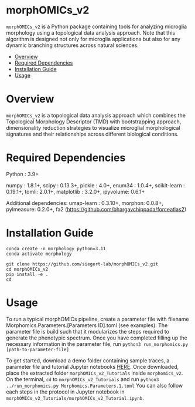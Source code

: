 # morphOMICs_v2

`morphOMICs_v2` is a Python package containing tools for analyzing microglia morphology using a topological data analysis approach. Note that this algorithm is designed not only for microglia applications but also for any dynamic branching structures across natural sciences.

- [Overview](#overview)
- [Required Dependencies](#required-dependencies)
- [Installation Guide](#installation-guide)
- [Usage](#usage)

# Overview
`morphOMICs_v2` is a topological data analysis approach which combines the Topological Morphology Descriptor (TMD) with bootstrapping approach, dimensionality reduction strategies to visualize microglial morphological signatures and their relationships across different biological conditions.


# Required Dependencies
Python : 3.9+

numpy : 1.8.1+, scipy : 0.13.3+, pickle : 4.0+, enum34 : 1.0.4+, scikit-learn : 0.19.1+, tomli: 2.0.1+, matplotlib : 3.2.0+, ipyvolume: 0.6.1+

Additional dependencies:
umap-learn : 0.3.10+, morphon: 0.0.8+, pylmeasure: 0.2.0+, fa2 (https://github.com/bhargavchippada/forceatlas2)

# Installation Guide

```
conda create -n morphology python=3.11
conda activate morphology

git clone https://github.com/siegert-lab/morphOMICs_v2.git
cd morphOMICs_v2
pip install -e .
cd 
```

# Usage
To run a typical morphOMICs pipeline, create a parameter file with filename Morphomics.Parameters.[Parameters ID].toml (see examples).
The parameter file is build such that it modularizes the steps required to generate the phenotypic spectrum.
Once you have completed filling up the necessary information in the parameter file, run 
`python3 run_morphomics.py [path-to-parameter-file]`

To get started, download a demo folder containing sample traces, a parameter file and tutorial Jupyter notebooks [HERE](https://seafile.ist.ac.at/f/cdd3c524c85d43be8984/?dl=1).
Once downloaded, place the extracted folder `morphOMICs_v2_Tutorials` inside `morphomics_v2`.
On the terminal, `cd` to `morphOMICs_v2_Tutorials` and run
`python3 ../run_morphomics.py Morphomics.Parameters.1.toml`
You can also follow each steps in the protocol in Jupyter notebook in `morphOMICs_v2_Tutorials/morphOMICs_v2_Tutorial.ipynb`.
